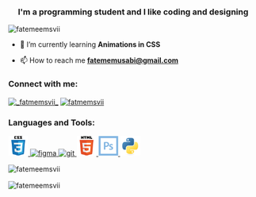 <h3 align="center">I'm a programming student and I like coding and designing</h3>

<p align="left"> <img src="https://komarev.com/ghpvc/?username=fatemeemsvii&label=Profile%20views&color=0e75b6&style=flat" alt="fatemeemsvii" /> </p>

- 🌱 I’m currently learning **Animations in CSS**

- 📫 How to reach me **fatememusabi@gmail.com**

<h3 align="left">Connect with me:</h3>
<p align="left">
<a href="https://instagram.com/_fatmemsvii_" target="blank"><img align="center" src="https://raw.githubusercontent.com/rahuldkjain/github-profile-readme-generator/master/src/images/icons/Social/instagram.svg" alt="_fatmemsvii_" height="30" width="40" /></a>
<a href="https://discord.gg/fatmemsvii" target="blank"><img align="center" src="https://raw.githubusercontent.com/rahuldkjain/github-profile-readme-generator/master/src/images/icons/Social/discord.svg" alt="fatmemsvii" height="30" width="40" /></a>
</p>

<h3 align="left">Languages and Tools:</h3>
<p align="left"> <a href="https://www.w3schools.com/css/" target="_blank" rel="noreferrer"> <img src="https://raw.githubusercontent.com/devicons/devicon/master/icons/css3/css3-original-wordmark.svg" alt="css3" width="40" height="40"/> </a> <a href="https://www.figma.com/" target="_blank" rel="noreferrer"> <img src="https://www.vectorlogo.zone/logos/figma/figma-icon.svg" alt="figma" width="40" height="40"/> </a> <a href="https://git-scm.com/" target="_blank" rel="noreferrer"> <img src="https://www.vectorlogo.zone/logos/git-scm/git-scm-icon.svg" alt="git" width="40" height="40"/> </a> <a href="https://www.w3.org/html/" target="_blank" rel="noreferrer"> <img src="https://raw.githubusercontent.com/devicons/devicon/master/icons/html5/html5-original-wordmark.svg" alt="html5" width="40" height="40"/> </a> <a href="https://www.photoshop.com/en" target="_blank" rel="noreferrer"> <img src="https://raw.githubusercontent.com/devicons/devicon/master/icons/photoshop/photoshop-line.svg" alt="photoshop" width="40" height="40"/> </a> <a href="https://www.python.org" target="_blank" rel="noreferrer"> <img src="https://raw.githubusercontent.com/devicons/devicon/master/icons/python/python-original.svg" alt="python" width="40" height="40"/> </a> </p>

<p><img align="center" src="https://github-readme-stats.vercel.app/api/top-langs?username=fatemeemsvii&show_icons=true&locale=en&layout=compact" alt="fatemeemsvii" /></p>

<p><img align="center" src="https://github-readme-streak-stats.herokuapp.com/?user=fatemeemsvii&" alt="fatemeemsvii" /></p>
